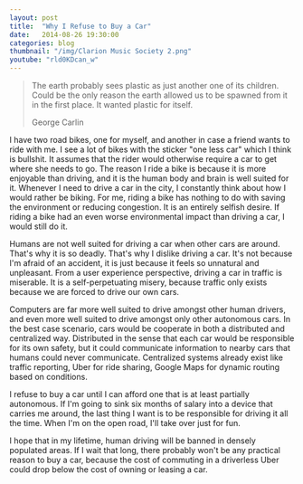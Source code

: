 ```yaml
---
layout: post
title:  "Why I Refuse to Buy a Car"
date:   2014-08-26 19:30:00
categories: blog
thumbnail: "/img/Clarion Music Society 2.png"
youtube: "rld0KDcan_w"
---
```


> The earth probably sees plastic as just another one of its children. Could be
> the only reason the earth allowed us to be spawned from it in the first place.
> It wanted plastic for itself.
>
> George Carlin

I have two road bikes, one for myself, and another in case a friend wants to
ride with me. I see a lot of bikes with the sticker "one less car" which I think
is bullshit. It assumes that the rider would otherwise require a car to get where
she needs to go. The reason I ride a bike is because it is more enjoyable than
driving, and it is the human body and brain is well suited for it. Whenever I
need to drive a car in the city, I constantly think about how I would rather
be biking. For me, riding a bike has nothing to do with saving the environment
or reducing congestion. It is an entirely selfish desire. If riding a bike had
an even worse environmental impact than driving a car, I would still do it.

Humans are not well suited for driving a car when other cars are around. That's
why it is so deadly. That's why I dislike driving a car. It's not because I'm
afraid of an accident, it is just because it feels so unnatural and unpleasant.
From a user experience perspective, driving a car in traffic is miserable. It is
a self-perpetuating misery, because traffic only exists because we are forced to
drive our own cars.

Computers are far more well suited to drive amongst other human drivers, and even
more well suited to drive amongst only other autonomous cars. In the best case
scenario, cars would be cooperate in both a distributed and centralized way.
Distributed in the sense that each car would be responsible for its own safety,
but it could communicate information to nearby cars that humans could never
communicate. Centralized systems already exist like traffic reporting, Uber for
ride sharing, Google Maps for dynamic routing based on conditions.

I refuse to buy a car until I can afford one that is at least partially
autonomous. If I'm going to sink six months of salary into a device that carries
me around, the last thing I want is to be responsible for driving it all the
time. When I'm on the open road, I'll take over just for fun.

I hope that in my lifetime, human driving will be banned in densely populated
areas. If I wait that long, there probably won't be any practical reason to buy
a car, because the cost of commuting in a driverless Uber could drop below the
cost of owning or leasing a car.
